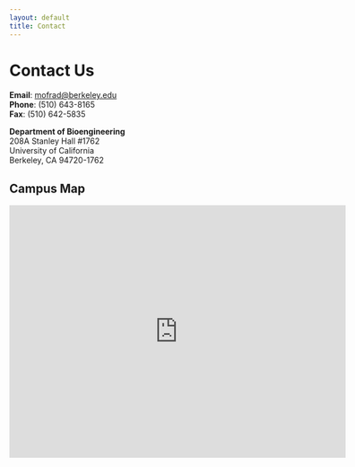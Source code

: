 ```yaml
---
layout: default
title: Contact
---
```


# Contact Us

**Email**: mofrad@berkeley.edu  
**Phone**: (510) 643-8165  
**Fax**: (510) 642-5835

**Department of Bioengineering**  
208A Stanley Hall #1762  
University of California  
Berkeley, CA 94720-1762  

## Campus Map

<iframe src="https://www.google.com/maps/embed?pb=!1m18!1m12!1m3!1d2959.898062531328!2d-122.25735775452506!3d37.873647070907445!2m3!1f0!2f0!3f0!3m2!1i1024!2i768!4f13.1!3m3!1m2!1s0x80857c249076fa5d%3A0xb202314bfe58c9f1!2sStanley%20Hall!5e1!3m2!1sen!2sus!4v1751323526493!5m2!1sen!2sus" width="600" height="450" style="border:0;" allowfullscreen="" loading="lazy" referrerpolicy="no-referrer-when-downgrade"></iframe>